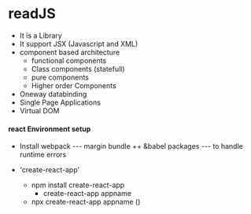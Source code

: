 # readJS

+ It is a Library
+ It support JSX (Javascript and XML)
+ component based architecture
    + functional components
    + Class components (statefull)
    + pure components
    + Higher order Components
+ Oneway databinding
+ Single Page Applications
+ Virtual DOM



#### react Environment setup

+ Install webpack --- margin bundle 
++ &babel packages --- to handle runtime errors

+ 'create-react-app'
    + npm install create-react-app
        + create-react-app appname
    + npx create-react-app appname ()